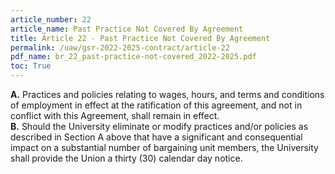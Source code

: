 ```yaml
---
article_number: 22
article_name: Past Practice Not Covered By Agreement 
title: Article 22 - Past Practice Not Covered By Agreement 
permalink: /uaw/gsr-2022-2025-contract/article-22
pdf_name: br_22_past-practice-not-covered_2022-2025.pdf
toc: True
---
```



<div class="lvl1"><b>A.</b> Practices and policies relating to wages, hours, and terms and conditions of employment in effect at the ratification of this agreement, and not in conflict with this Agreement, shall remain in effect.</div>
<div class="lvl1"><b>B.</b> Should the University eliminate or modify practices and/or policies as described in Section A above that have a significant and consequential impact on a substantial number of bargaining unit members, the University shall provide the Union a thirty (30) calendar day notice.</div>

